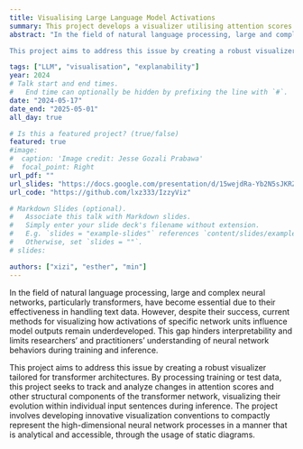 ```yaml
---
title: Visualising Large Language Model Activations
summary: This project develops a visualizer utilising attention scores to enhance transformer interpretability.
abstract: "In the field of natural language processing, large and complex neural networks, particularly transformers, have become essential due to their effectiveness in handling text data. However, despite their success, current methods for visualizing how activations of specific network units influence model outputs remain underdeveloped. This gap hinders interpretability and limits researchers’ and practitioners’ understanding of neural network behaviors during training and inference.

This project aims to address this issue by creating a robust visualizer tailored for transformer architectures. By processing training or test data, this project seeks to track and analyze changes in attention scores and other structural components of the transformer network, visualizing their evolution within individual input sentences during inference. The project involves developing innovative visualization conventions to compactly represent the high-dimensional neural network processes in a manner that is analytical and accessible, through the usage of static diagrams."

tags: ["LLM", "visualisation", "explanability"]
year: 2024
# Talk start and end times.
#   End time can optionally be hidden by prefixing the line with `#`.
date: "2024-05-17"
date_end: "2025-05-01"
all_day: true

# Is this a featured project? (true/false)
featured: true
#image:
#  caption: 'Image credit: Jesse Gozali Prabawa'
#  focal_point: Right
url_pdf: ""
url_slides: "https://docs.google.com/presentation/d/15wejdRa-Yb2N5sJKRZkJYy-jw-0FM2LDpwLCSztOwqo/edit?usp=sharing"
url_code: "https://github.com/lxz333/IzzyViz"

# Markdown Slides (optional).
#   Associate this talk with Markdown slides.
#   Simply enter your slide deck's filename without extension.
#   E.g. `slides = "example-slides"` references `content/slides/example-slides.md`.
#   Otherwise, set `slides = ""`.
# slides:

authors: ["xizi", "esther", "min"]
---
```


In the field of natural language processing, large and complex neural networks, particularly transformers, have become essential due to their effectiveness in handling text data. However, despite their success, current methods for visualizing how activations of specific network units influence model outputs remain underdeveloped. This gap hinders interpretability and limits researchers’ and practitioners’ understanding of neural network behaviors during training and inference.

This project aims to address this issue by creating a robust visualizer tailored for transformer architectures. By processing training or test data, this project seeks to track and analyze changes in attention scores and other structural components of the transformer network, visualizing their evolution within individual input sentences during inference. The project involves developing innovative visualization conventions to compactly represent the high-dimensional neural network processes in a manner that is analytical and accessible, through the usage of static diagrams.

